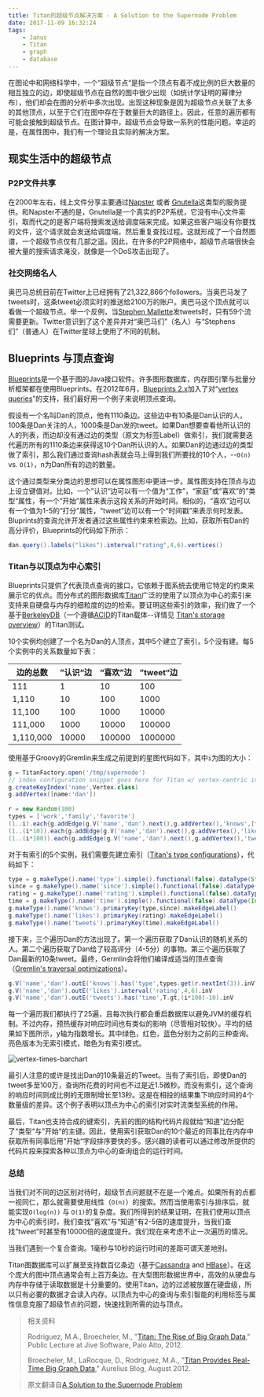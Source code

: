 ```yaml
---
title: Titan的超级节点解决方案 - A Solution to the Supernode Problem
date: 2017-11-09 16:32:24
tags: 
    - Janus
    - Titan
    - graph
    - database
---
```

在图论中和网络科学中，一个“超级节点“是指一个顶点有着不成比例的巨大数量的相互独立的边，即使超级节点在自然的图中很少出现（如统计学证明的幂律分布），他们却会在图的分析中多次出现。出现这种现象是因为超级节点关联了太多的其他顶点，以至于它们在图中存在于数量巨大的路径上。因此，任意的遍历都有可能会接触到超级节点。在图计算中，超级节点会导致一系列的性能问题。幸运的是，在属性图中，我们有一个理论且实际的解决方案。

## 现实生活中的超级节点

### P2P文件共享

在2000年左右，线上文件分享主要通过[Napster](http://en.wikipedia.org/wiki/Napster) 或者 [Gnutella](http://en.wikipedia.org/wiki/Gnutella)这类型的服务提供。和Napster不通的是，Gnutella是一个真实的P2P系统，它没有中心文件索引，取而代之的是客户端将搜索发送给调度端来完成。如果这些客户端没有你要找的文件，这个请求就会发送给调度端，然后重复查找过程。这就形成了一个自然图谱，一个超级节点仅有几部之遥。因此，在许多的P2P网络中，超级节点端很快会被大量的搜索请求淹没，就像是一个DoS攻击出现了。

### 社交网络名人

奥巴马总统目前在Twitter上已经拥有了21,322,866个followers。当奥巴马发了tweets时，这条tweet必须实时的推送给2100万的账户。奥巴马这个顶点就可以看做一个超级节点。举一个反例，当[Stephen Mallette](https://twitter.com/spmallette)发tweets时，只有59个流需要更新。Twitter意识到了这个差异并对“奥巴马们”（名人）与“Stephens们”（普通人）在Twitter星球上使用了不同的机制。

##  Blueprints 与顶点查询

[Blueprints](http://blueprints.tinkerpop.com/)是一个基于图的Java接口软件。许多图形数据库，内存图引擎与批量分析框架都在使用Blueprints。在2012年6月，[Blueprints 2.x](https://github.com/tinkerpop/blueprints/wiki/The-Major-Differences-Between-Blueprints-1.x-and-2.x)加入了对“[vertex queries](https://github.com/tinkerpop/blueprints/wiki/Vertex-Query)”的支持，我们最好用一个例子来说明顶点查询。

假设有一个名叫Dan的顶点，他有1110条边。这些边中有10条是Dan认识的人，100条是Dan关注的人，1000条是Dan发的tweet。如果Dan想要查看他所认识的人的列表，而边却没有通过边的类型（原文为标签Label）做索引，我们就需要迭代遍历所有的1110条边来获得这10个Dan所认识的人。如果Dan的边通过边的类型做了索引，那么我们通过查询hash表就会马上得到我们所要找的10个人，--`O(n)` vs. `O(1)`，n为Dan所有的边的数量。

这个通过类型来分类边的思想可以在属性图形中更进一步。属性图支持在顶点与边上设立键值对。比如，一个”认识“边可以有一个值为“工作”，“家庭”或“喜欢”的”类型“属性，有一个“开始”属性来表示这段关系的开始时间。相似的，“喜欢”边可以有一个值为1-5的“打分”属性，“tweet”边可以有一个“时间戳”来表示何时发表。Bluprints的查询允许开发者通过这些属性约束来检索边。比如，获取所有Dan的高分评价，Blueprints的代码如下所示：

```java
dan.query().labels("likes").interval("rating",4,6).vertices()
```

### Titan与以顶点为中心索引

Blueprints只提供了代表顶点查询的接口，它依赖于图系统去使用它特定的约束来展示它的优点。而分布式的图形数据库[Titan](http://thinkaurelius.github.com/titan/)广泛的使用了以顶点为中心的索引来支持来自硬盘与内存的细粒度的边的检索。要证明这些索引的效率，我们做了一个基于[BerkeleyDB](https://github.com/thinkaurelius/titan/wiki/Using-BerkeleyDB)（一个遵循[ACID](http://en.wikipedia.org/wiki/ACID)的Titan载体--详情见 [Titan's storage overview](https://github.com/thinkaurelius/titan/wiki/Storage-Backend-Overview)）的Titan测试。

10个实例均创建了一个名为Dan的人顶点，其中5个建立了索引，5个没有建。每5个实例中的关系数量如下表：

| 边的总数  | ”认识“边 | “喜欢”边  | ”tweet“边 |
| --------- | ----- | ------ | -------- |
| 111   | 1 | 10 | 100  |
| 1,110 | 10| 100| 1000 |
| 11,100| 100   | 1000   | 10000|
| 111,000   | 1000  | 10000  | 100000   |
| 1,110,000 | 10000 | 100000 | 1000000  |

使用基于Groovy的Gremlin来生成之前提到的星图代码如下，其中`i`为图的大小：

```groovy
g = TitanFactory.open('/tmp/supernode')
// index configuration snippet goes here for Titan w/ vertex-centric indices
g.createKeyIndex('name',Vertex.class)
g.addVertex([name:'dan'])
   
r = new Random(100)
types = ['work','family','favorite']
(1..i).each{g.addEdge(g.V('name','dan').next(),g.addVertex(),'knows',[type:types.get(r.nextInt(3)),since:it]); stopTx(g,it)}
(1..(i*10)).each{g.addEdge(g.V('name','dan').next(),g.addVertex(),'likes',[rating:r.nextInt(5)]); stopTx(g,it)}
(1..(i*100)).each{g.addEdge(g.V('name','dan').next(),g.addVertex(),'tweets',[time:it]); stopTx(g,it)}
```

对于有索引的5个实例，我们需要先建立索引（[Titan's type configurations](https://github.com/thinkaurelius/titan/wiki/Type-Definition-Overview)），代码如下：

```groovy
type = g.makeType().name('type').simple().functional(false).dataType(String.class).makePropertyKey()
since = g.makeType().name('since').simple().functional(false).dataType(Integer.class).makePropertyKey()
rating = g.makeType().name('rating').simple().functional(false).dataType(Integer.class).makePropertyKey()
time = g.makeType().name('time').simple().functional(false).dataType(Integer.class).makePropertyKey()
g.makeType().name('knows').primaryKey(type,since).makeEdgeLabel()
g.makeType().name('likes').primaryKey(rating).makeEdgeLabel()
g.makeType().name('tweets').primaryKey(time).makeEdgeLabel()
```

接下来，三个遍历Dan的方法出现了。第一个遍历获取了Dan认识的随机关系的人。第二个遍历获取了Dan给了较高评分（4-5分）的事物。第三个遍历获取了Dan最新的10条tweet。最终，Germlin会将他们编译成适当的顶点查询（[Gremlin's traversal optimizations](https://github.com/tinkerpop/gremlin/wiki/Traversal-Optimization)）。

```groovy
g.V('name','dan').outE('knows').has('type',types.get(r.nextInt(3)).inV
g.V('name','dan').outE('likes').interval('rating',4,6).inV
g.V('name','dan').outE('tweets').has('time',T.gt,(i*100)-10).inV
```

每一个遍历我们都执行了25遍，且每次执行都会重启数据库以避免JVM的缓存机制。不过内存，预热缓存对响应时间也有类似的影响（尽管相对较快）。平均的结果如下图所示，y轴为指数增长。其中绿色，红色，蓝色分别为之前的三种查询。亮色版本为无索引模式，暗色为有索引模式。

![vertex-times-barchart](https://www.datastax.com/wp-content/uploads/2017/01/vertex-times-barchart.png)

最引人注意的或许是找出Dan的10条最近的Tweet。当有了索引后，即使Dan的tweet多至100万，查询所花费的时间也不过是近1.5微秒。而没有索引，这个查询的响应时间则成比例的无限制增长至13秒。这是在相投的结果集下响应时间的4个数量级的差异。这个例子表明以顶点为中心的索引对实时流类型系统的作用。

最后，Titan也支持合成的键索引，先前的图的结构代码片段就给“知道”边分配了“类型“与”开始“的主键。因此，使用索引获取Dan的10个最近的同事比在内存中获取所有同事后用”开始“字段排序要快的多。感兴趣的读者可以通过修改所提供的代码片段来探索各种以顶点为中心的查询组合的运行时间。

### 总结

当我们对不同的边区别对待时，超级节点问题就不在是一个难点。如果所有的点都一视同仁，那么就需要使用线性（`O(n)`）的搜索。然而当使用索引与排序后，就能实现`O(log(n))` 与 `O(1)`的复杂度。我们所得到的结果证明，在我们使用以顶点为中心的索引时，我们查找“喜欢”与“知道”有2-5倍的速度提升，当我们查找“tweet”时甚至有10000倍的速度提升。我们现在来考虑不止一次遍历的情况。

当我们遇到一个复合查询。1毫秒与10秒的运行时间的差距可谓天差地别。

Titan图数据库可以扩展至支持数百亿条边（基于[Cassandra](https://github.com/thinkaurelius/titan/wiki/Using-Cassandra) and [HBase](https://github.com/thinkaurelius/titan/wiki/Using-HBase)）。在这个庞大的图中顶点通常会有上百万条边。在大型图形数据世界中，高效的从硬盘与内存中存储于读取数据是十分重要的。使用Titan，边的过滤被放置在硬盘级，所以只有必要的数据才会读入内存。以顶点为中心的查询与索引智能的利用标签与属性信息克服了超级节点的问题，快速找到所需的边与顶点。



> 相关资料
>
> Rodriguez, M.A., Broecheler, M., "[Titan: The Rise of Big Graph Data](http://www.slideshare.net/slidarko/titan-the-rise-of-big-graph-data)," Public Lecture at Jive Software, Palo Alto, 2012.
>
> Broecheler, M., LaRocque, D., Rodriguez, M.A., "[Titan Provides Real-Time Big Graph Data](http://thinkaurelius.com/2012/08/06/titan-provides-real-time-big-graph-data/)," Aurelius Blog, August 2012.

> 原文翻译自[A Solution to the Supernode Problem](https://www.datastax.com/dev/blog/a-solution-to-the-supernode-problem)

